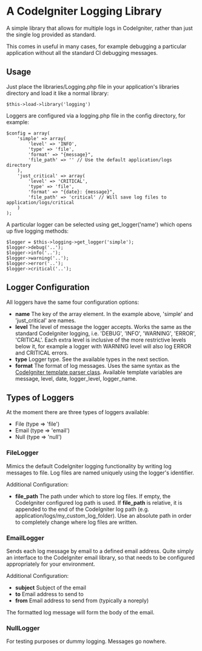 A CodeIgniter Logging Library
===================
A simple library that allows for multiple logs in CodeIgniter, rather than just the single log provided as standard.

This comes in useful in many cases, for example debugging a particular application without all the standard CI debugging messages.

Usage
-----
Just place the libraries/Logging.php file in your application's libraries directory and load it like a normal library:

    $this->load->library('logging')

Loggers are configured via a logging.php file in the config directory, for example:

    $config = array(
        'simple' => array(
            'level' => 'INFO',
            'type' => 'file',
            'format' => "{message}",
            'file_path' => '' // Use the default application/logs directory
        ),
        'just_critical' => array(
            'level' => 'CRITICAL',
            'type' => 'file',
            'format' => "{date}: {message}",
            'file_path' => 'critical' // Will save log files to application/logs/critical
        )
    );

A particular logger can be selected using get_logger('name') which opens up five logging methods:

    $logger = $this->logging->get_logger('simple');
    $logger->debug('..');
    $logger->info('..');
    $logger->warning('..');
    $logger->error('..');
    $logger->critical('..');

Logger Configuration
--------------------

All loggers have the same four configuration options:

* **name** The key of the array element. In the example above, 'simple' and 'just_critical' are names.
* **level** The level of message the logger accepts. Works the same as the standard CodeIgniter logging, i.e. 'DEBUG', 'INFO', 'WARNING', 'ERROR', 'CRITICAL'. Each extra level is inclusive of the more restrictive levels below it, for example a logger with WARNING level will also log ERROR and CRITICAL errors.
* **type** Logger type. See the available types in the next section.
* **format** The format of log messages. Uses the same syntax as the [CodeIgniter template parser class](http://ellislab.com/codeigniter/user-guide/libraries/parser.html). Available template variables are message, level, date, logger_level, logger_name.

Types of Loggers
----------------

At the moment there are three types of loggers available:

* File (type => 'file')
* Email (type => 'email')
* Null (type => 'null')

### FileLogger

Mimics the default CodeIgniter logging functionality by writing log messages to file.
Log files are named uniquely using the logger's identifier.

Additional Configuration:
* **file_path**
The path under which to store log files. If empty, the CodeIgniter configured log path is used.
If **file_path** is relative, it is appended to the end of the CodeIgniter log path (e.g. application/logs/my_custom_log_folder). 
Use an absolute path in order to completely change where log files are written.

### EmailLogger

Sends each log message by email to a defined email address. Quite simply an interface to the CodeIgniter email library, so that needs to be configured appropriately for your environment.

Additional Configuration:
* **subject** Subject of the email
* **to** Email address to send to
* **from** Email address to send from (typically a noreply)

The formatted log message will form the body of the email.

### NullLogger

For testing purposes or dummy logging. Messages go nowhere.
